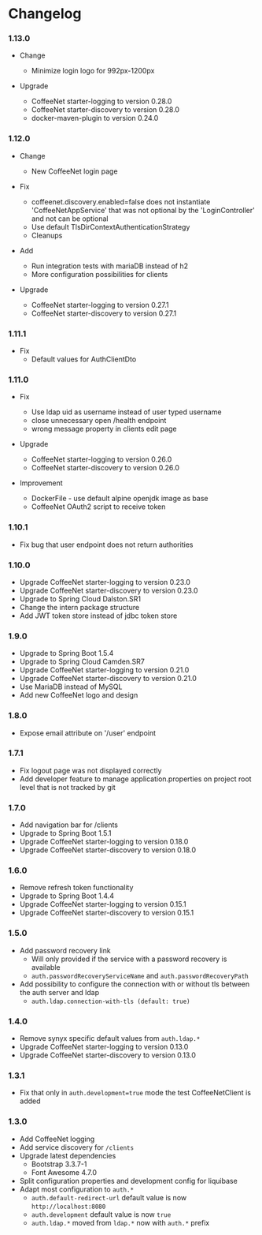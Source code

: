 # Changelog 

### 1.13.0

* Change
  * Minimize login logo for 992px-1200px

* Upgrade
  * CoffeeNet starter-logging to version 0.28.0
  * CoffeeNet starter-discovery to version 0.28.0
  * docker-maven-plugin to version 0.24.0

### 1.12.0

* Change
  * New CoffeeNet login page

* Fix
  * coffeenet.discovery.enabled=false does not instantiate 'CoffeeNetAppService'
    that was not optional by the 'LoginController' and not can be optional
  * Use default TlsDirContextAuthenticationStrategy
  * Cleanups

* Add
  * Run integration tests with mariaDB instead of h2
  * More configuration possibilities for clients

* Upgrade
  * CoffeeNet starter-logging to version 0.27.1
  * CoffeeNet starter-discovery to version 0.27.1

### 1.11.1

* Fix
  * Default values for AuthClientDto

### 1.11.0

* Fix
  * Use ldap uid as username instead of user typed username
  * close unnecessary open /health endpoint
  * wrong message property in clients edit page

* Upgrade
  * CoffeeNet starter-logging to version 0.26.0
  * CoffeeNet starter-discovery to version 0.26.0

* Improvement
  * DockerFile - use default alpine openjdk image as base
  * CoffeeNet OAuth2 script to receive token

### 1.10.1
* Fix bug that user endpoint does not return authorities

### 1.10.0
* Upgrade CoffeeNet starter-logging to version 0.23.0
* Upgrade CoffeeNet starter-discovery to version 0.23.0
* Upgrade to Spring Cloud Dalston.SR1
* Change the intern package structure
* Add JWT token store instead of jdbc token store

### 1.9.0
* Upgrade to Spring Boot 1.5.4
* Upgrade to Spring Cloud Camden.SR7
* Upgrade CoffeeNet starter-logging to version 0.21.0
* Upgrade CoffeeNet starter-discovery to version 0.21.0
* Use MariaDB instead of MySQL
* Add new CoffeeNet logo and design

### 1.8.0
* Expose email attribute on '/user' endpoint

### 1.7.1
* Fix logout page was not displayed correctly
* Add developer feature to manage application.properties on project root level that is not tracked by git

### 1.7.0
* Add navigation bar for /clients
* Upgrade to Spring Boot 1.5.1
* Upgrade CoffeeNet starter-logging to version 0.18.0
* Upgrade CoffeeNet starter-discovery to version 0.18.0

### 1.6.0
* Remove refresh token functionality
* Upgrade to Spring Boot 1.4.4
* Upgrade CoffeeNet starter-logging to version 0.15.1
* Upgrade CoffeeNet starter-discovery to version 0.15.1

### 1.5.0
* Add password recovery link
  * Will only provided if the service with a password recovery is available
  * `auth.passwordRecoveryServiceName` and `auth.passwordRecoveryPath`
* Add possibility to configure the connection with or without tls between the auth server and ldap
  * `auth.ldap.connection-with-tls (default: true)`

### 1.4.0
* Remove synyx specific default values from `auth.ldap.*`
* Upgrade CoffeeNet starter-logging to version 0.13.0
* Upgrade CoffeeNet starter-discovery to version 0.13.0

### 1.3.1
* Fix that only in `auth.development=true` mode the test CoffeeNetClient is added

### 1.3.0
* Add CoffeeNet logging
* Add service discovery for `/clients`
* Upgrade latest dependencies
  * Bootstrap 3.3.7-1
  * Font Awesome 4.7.0
* Split configuration properties and development config for liquibase
* Adapt most configuration to `auth.*`
  * `auth.default-redirect-url` default value is now `http://localhost:8080`
  * `auth.development` default value is now `true`
  * `auth.ldap.*` moved from `ldap.*` now with `auth.*` prefix